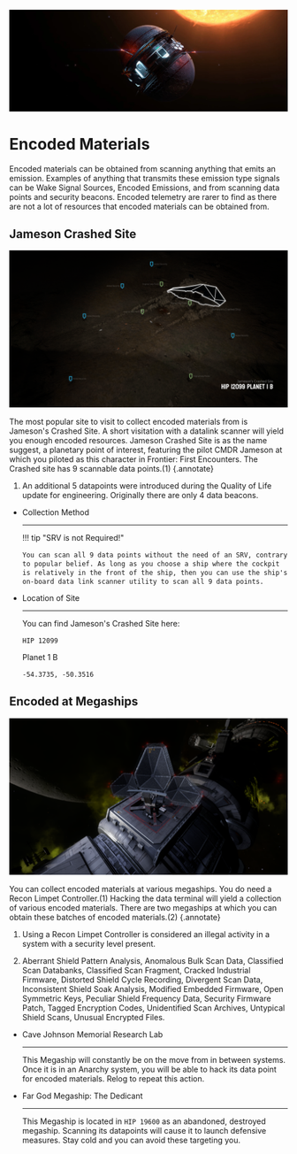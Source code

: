 ![Encoded Banner](../images/encoded/encoded_banner.png)

# Encoded Materials

Encoded materials can be obtained from scanning anything that emits an emission. Examples of anything that transmits these emission type signals can be Wake Signal Sources, Encoded Emissions, and from scanning data points and security beacons. Encoded telemetry are rarer to find as there are not a lot of resources that encoded materials can be obtained from. 

## Jameson Crashed Site

![Jameson Crashed Site](../images/encoded/jamesoncrashedsite_poster.png)

The most popular site to visit to collect encoded materials from is Jameson's Crashed Site. A short visitation with a datalink scanner will yield you enough encoded resources. Jameson Crashed Site is as the name suggest, a planetary point of interest, featuring the pilot CMDR Jameson at which you piloted as this character in Frontier: First Encounters. The Crashed site has 9 scannable data points.(1)
{.annotate}

1.  An additional 5 datapoints were introduced during the Quality of Life update for engineering. Originally there are only 4 data beacons.

<div class="grid cards" markdown>

-   Collection Method

    ---

    !!! tip "SRV is not Required!"

        You can scan all 9 data points without the need of an SRV, contrary to popular belief. As long as you choose a ship where the cockpit is relatively in the front of the ship, then you can use the ship's on-board data link scanner utility to scan all 9 data points.

        
-   Location of Site

    ---

    You can find Jameson's Crashed Site here:

    ```
    HIP 12099
    ```
    Planet 1 B
    ```
    -54.3735, -50.3516
    ```

</div>

## Encoded at Megaships

![Hackable Data Points](../images/encoded/encodeddedicant.png)

You can collect encoded materials at various megaships. You do need a Recon Limpet Controller.(1) Hacking the data terminal will yield a collection of various encoded materials. There are two megaships at which you can obtain these batches of encoded materials.(2)
{.annotate}

1.  Using a Recon Limpet Controller is considered an illegal activity in a system with a security level present.

2. Aberrant Shield Pattern Analysis, Anomalous Bulk Scan Data, Classified Scan Databanks, Classified Scan Fragment, Cracked Industrial Firmware, Distorted Shield Cycle Recording, Divergent Scan Data, Inconsistent Shield Soak Analysis, Modified Embedded Firmware, Open Symmetric Keys, Peculiar Shield Frequency Data, Security Firmware Patch, Tagged Encryption Codes, Unidentified Scan Archives, Untypical Shield Scans, Unusual Encrypted Files.


<div class="grid cards" markdown>

-   Cave Johnson Memorial Research Lab

    ---

    This Megaship will constantly be on the move from in between systems. Once it is in an Anarchy system, you will be able to hack its data point for encoded materials. Relog to repeat this action.


-   Far God Megaship: The Dedicant

    ---

    This Megaship is located in `HIP 19600` as an abandoned, destroyed megaship. Scanning its datapoints will cause it to launch defensive measures. Stay cold and you can avoid these targeting you.

</div>